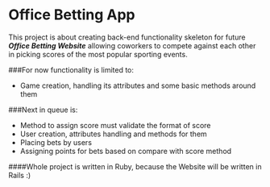 # Office Betting App

This project is about creating back-end functionality skeleton for future
**_Office Betting Website_**
allowing coworkers to compete against each other in picking scores of the most popular sporting events.

###For now functionality is limited to:
* Game creation, handling its attributes and some basic methods around them

###Next in queue is:
* Method to assign score must validate the format of score
* User creation, attributes handling and methods for them
* Placing bets by users
* Assigning points for bets based on compare with score method

####Whole project is written in Ruby, because the Website will be written in Rails :)
